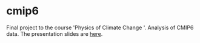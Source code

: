 # cmip6
Final project to the course 'Physics of Climate Change '. Analysis of CMIP6 data.
The presentation slides are [here](https://docs.google.com/presentation/d/1CUBhEv3snJhvFoz_v8VwaPg77WD0eQPRpEEEb1KdyEw/edit?usp=sharing).
